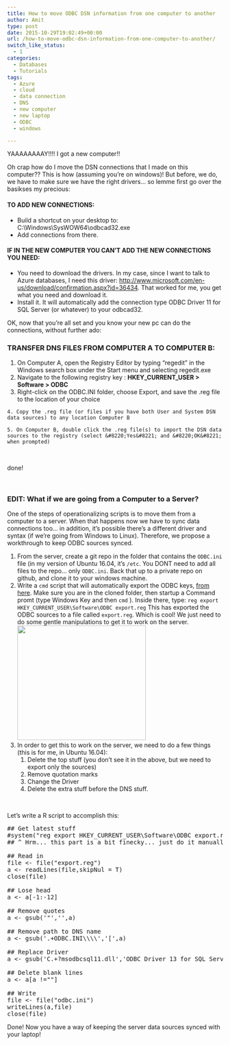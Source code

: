 ```yaml
---
title: How to move ODBC DSN information from one computer to another
author: Amit
type: post
date: 2015-10-29T19:02:49+00:00
url: /how-to-move-odbc-dsn-information-from-one-computer-to-another/
switch_like_status:
  - 1
categories:
  - Databases
  - Tutorials
tags:
  - Azure
  - cloud
  - data connection
  - DNS
  - new computer
  - new laptop
  - ODBC
  - windows

---
```

YAAAAAAAAY!!!! I got a new computer!!![<img class="size-medium wp-image-429 alignleft" src="https://i0.wp.com/amitkohli.com/wp-content/uploads/2015/10/Data-transfer.jpg?resize=300%2C169" alt="Data-transfer" width="300" height="169" srcset="https://i0.wp.com/amitkohli.com/wp-content/uploads/2015/10/Data-transfer.jpg?resize=300%2C169 300w, https://i0.wp.com/amitkohli.com/wp-content/uploads/2015/10/Data-transfer.jpg?w=640 640w" sizes="(max-width: 300px) 100vw, 300px" data-recalc-dims="1" />][1]

Oh crap how do I move the DSN connections that I made on this computer?? This is how (assuming you&#8217;re on windows)! But before, we do, we have to make sure we have the right drivers&#8230; so lemme first go over the basikses my precious:

#### **TO ADD NEW CONNECTIONS:**

  * Build a shortcut on your desktop to: C:\Windows\SysWOW64\odbcad32.exe
  * Add connections from there.

#### **IF IN THE NEW COMPUTER YOU CAN’T ADD THE NEW CONNECTIONS YOU NEED:**

  * You need to download the drivers. In my case, since I want to talk to Azure databases, I need this driver: <http://www.microsoft.com/en-us/download/confirmation.aspx?id=36434>. That worked for me, you get what you need and download it.
  * Install it. It will automatically add the connection type ODBC Driver 11 for SQL Server (or whatever) to your odbcad32.

OK, now that you&#8217;re all set and you know your new pc can do the connections, without further ado:

### **TRANSFER DNS FILES FROM COMPUTER A TO COMPUTER B:**

  1. On Computer A, open the Registry Editor by typing &#8220;regedit&#8221; in the Windows search box under the Start menu and selecting regedit.exe
  2. Navigate to the following registry key : **HKEY\_CURRENT\_USER > Software > ODBC**
  3. Right-click on the ODBC.INI folder, choose Export, and save the .reg file to the location of your choice
  
    4. Copy the .reg file (or files if you have both User and System DSN data sources) to any location Computer B
  
    5. On Computer B, double click the .reg file(s) to import the DSN data sources to the registry (select &#8220;Yes&#8221; and &#8220;OK&#8221; when prompted)

&nbsp;

done!

&nbsp;

### **EDIT: What if we are going from a Computer to a Server?**

One of the steps of operationalizing scripts is to move them from a computer to a server. When that happens now we have to sync data connections too&#8230; in addition, it&#8217;s possible there&#8217;s a different driver and syntax (if we&#8217;re going from Windows to Linux). Therefore, we propose a workthrough to keep ODBC sources synced.

  1. From the server, create a git repo in the folder that contains the `ODBC.ini` file (in my version of Ubuntu 16.04, it&#8217;s `/etc`. You DONT need to add all files to the repo&#8230; only `ODBC.ini`. Back that up to a private repo on github, and clone it to your windows machine.
  2. Write a `cmd` script that will automatically export the ODBC keys, [from here][2]. Make sure you are in the cloned folder, then startup a Command promt (type Windows Key and then `cmd` ). Inside there, type: `reg export HKEY_CURRENT_USER\Software\ODBC export.reg` This has exported the ODBC sources to a file called `export.reg`. Which is cool! We just need to do some gentle manipulations to get it to work on the server. [<img class="alignnone size-medium wp-image-797" src="https://i1.wp.com/amitkohli.com/wp-content/uploads/2015/10/serv.png?resize=300%2C267" alt="" width="300" height="267" srcset="https://i1.wp.com/amitkohli.com/wp-content/uploads/2015/10/serv.png?resize=300%2C267 300w, https://i1.wp.com/amitkohli.com/wp-content/uploads/2015/10/serv.png?w=513 513w" sizes="(max-width: 300px) 100vw, 300px" data-recalc-dims="1" />][3]
  3. In order to get this to work on the server, we need to do a few things (this is for me, in Ubuntu 16.04): 
      1. Delete the top stuff (you don&#8217;t see it in the above, but we need to export only the sources)
      2. Remove quotation marks
      3. Change the Driver
      4. Delete the extra stuff before the DNS stuff.

&nbsp;

Let&#8217;s write a R script to accomplish this:

<pre class="EnlighterJSRAW" data-enlighter-language="null">## Get latest stuff
#system("reg export HKEY_CURRENT_USER\Software\ODBC export.reg",intern = F) 
## ^ Hrm... this part is a bit finecky... just do it manually through cmd for now.

## Read in
file &lt;- file("export.reg")
a &lt;- readLines(file,skipNul = T)
close(file)

## Lose head
a &lt;- a[-1:-12]

## Remove quotes
a &lt;- gsub('"','',a)

## Remove path to DNS name
a &lt;- gsub('.+ODBC.INI\\\\','[',a)

## Replace Driver
a &lt;- gsub('C.+?msodbcsql11.dll','ODBC Driver 13 for SQL Server',a)

## Delete blank lines
a &lt;- a[a !=""]

## Write
file &lt;- file("odbc.ini")
writeLines(a,file)
close(file)
</pre>

Done! Now you have a way of keeping the server data sources synced with your laptop!

 [1]: https://i0.wp.com/amitkohli.com/wp-content/uploads/2015/10/Data-transfer.jpg
 [2]: https://superuser.com/questions/595551/how-to-export-a-specific-registry-key-to-a-text-file-using-command-line#
 [3]: https://i1.wp.com/amitkohli.com/wp-content/uploads/2015/10/serv.png